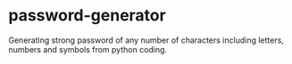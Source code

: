 # password-generator
Generating strong password of any number of characters including letters, numbers and symbols from python coding.
